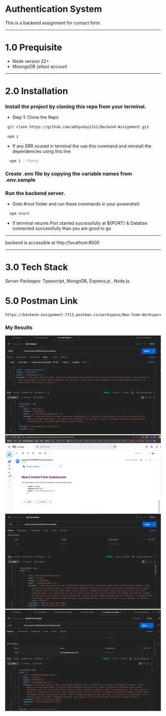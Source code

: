 # Authentication System

This is a backend assignment for contact form.

-----

# 1.0 Prequisite
- Node version 22+
- MoongoDB (atlas) account

-----

# 2.0 Installation

### Install the project by cloning this repo from your terminal.

- Step 1: Clone the Repo

```bash
 git clone https://github.com/abhyuday1212/Backend-Assignment.git
```

```bash
 npm i
```

- If any ERR ocured in terminal the use this command and reinstall the dependencies using this line

```bash
  npm i --force
```

### Create .env file by copying the variable names from .env.sample


### Run the backend server.

- Goto #root folder and run these commands in your powershell.

```bash
  npm start
```

- If terminal returns Port started successfully at ${PORT} & Databse connected successfully than you are good to go.


---

backend is accessible at http://localhost:8000

---

# 3.0 Tech Stack

_Server Packages:_ Typescript, MongoDB, Express.js , Node.js.

 

# 5.0 Postman Link

```bash
https://backend-assignment-7713.postman.co/workspace/New-Team-Workspace~4ca46450-30c8-4a53-81cf-c2aad564b131/collection/29496688-3ed3ded7-b150-4228-a151-027f00c0665d?action=share&creator=29496688
```


### My Results

![Uploading Form](public/assets/uploadForm.png)
![Received Mail](public/assets/receivedMail.png)
![Get Form Details](public/assets/getDetails.png)
![get specific email details](public/assets/getDetailsByMail.png)


 
